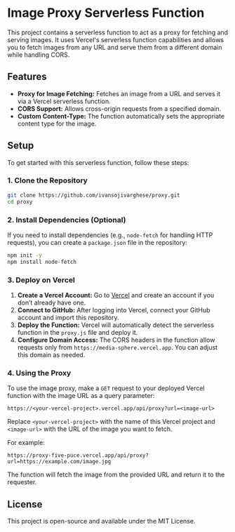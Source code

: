 
# Image Proxy Serverless Function

This project contains a serverless function to act as a proxy for fetching and serving images. It uses Vercel's serverless function capabilities and allows you to fetch images from any URL and serve them from a different domain while handling CORS.

## Features

- **Proxy for Image Fetching:** Fetches an image from a URL and serves it via a Vercel serverless function.
- **CORS Support:** Allows cross-origin requests from a specified domain.
- **Custom Content-Type:** The function automatically sets the appropriate content type for the image.

## Setup

To get started with this serverless function, follow these steps:

### 1. Clone the Repository

```bash
git clone https://github.com/ivansojivarghese/proxy.git
cd proxy
```

### 2. Install Dependencies (Optional)

If you need to install dependencies (e.g., `node-fetch` for handling HTTP requests), you can create a `package.json` file in the repository:

```bash
npm init -y
npm install node-fetch
```

### 3. Deploy on Vercel

1. **Create a Vercel Account:** Go to [Vercel](https://vercel.com) and create an account if you don’t already have one.
2. **Connect to GitHub:** After logging into Vercel, connect your GitHub account and import this repository.
3. **Deploy the Function:** Vercel will automatically detect the serverless function in the `proxy.js` file and deploy it.
4. **Configure Domain Access:** The CORS headers in the function allow requests only from `https://media-sphere.vercel.app`. You can adjust this domain as needed.

### 4. Using the Proxy

To use the image proxy, make a `GET` request to your deployed Vercel function with the image URL as a query parameter:

```
https://<your-vercel-project>.vercel.app/api/proxy?url=<image-url>
```

Replace `<your-vercel-project>` with the name of this Vercel project and `<image-url>` with the URL of the image you want to fetch.

For example:

```
https://proxy-five-puce.vercel.app/api/proxy?url=https://example.com/image.jpg
```

The function will fetch the image from the provided URL and return it to the requester.

## License

This project is open-source and available under the MIT License.
